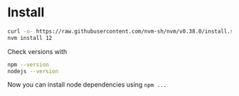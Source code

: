 # Install

```sh
curl -o- https://raw.githubusercontent.com/nvm-sh/nvm/v0.38.0/install.sh
nvm install 12
```

Check versions with
```sh
npm --version
nodejs --version
```

Now you can install node dependencies using `npm ...`
